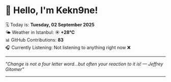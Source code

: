 # 👋 Hello, I'm Kekn9ne!

🗓️ Today is: **Tuesday, 02 September 2025**  
🌤️ Weather in Istanbul: **☀️   +28°C**  
📊 GitHub Contributions: **83**  
🎧 Currently Listening: Not listening to anything right now ❌

---

_"Change is not a four letter word...but often your reaction to it is! — *Jeffrey Gitomer*"_

---
